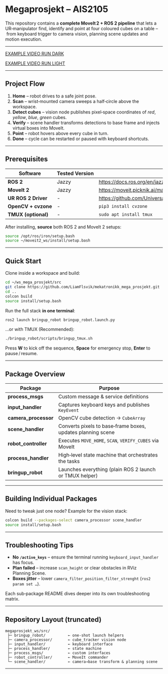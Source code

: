 # Megaprosjekt – AIS2105

This repository contains a **complete MoveIt 2 + ROS 2 pipeline** that lets a UR‑manipulator find, identify and point at four coloured cubes on a table – from keyboard trigger to camera vision, planning scene updates and motion execution.

---

[EXAMPLE VIDEO RUN DARK](images/example_run_dark.mp4)

[EXAMPLE VIDEO RUN LIGHT](images/example_run_light.mp4)


---

## Project Flow

1. **Home** – robot drives to a safe joint pose.  
2. **Scan** – wrist‑mounted camera sweeps a half‑circle above the workspace.  
3. **Detect cubes** – vision node publishes pixel‑space coordinates of *red*, *yellow*, *blue*, *green* cubes.  
4. **Verify** – scene handler transforms detections to base frame and injects virtual boxes into MoveIt.  
5. **Point** – robot hovers above every cube in turn.  
6. **Done** – cycle can be restarted or paused with keyboard shortcuts.

---

## Prerequisites

| Software | Tested Version | Install Guide |
|----------|---------------|---------------|
| **ROS 2** | Jazzy | <https://docs.ros.org/en/jazzy/Installation.html> |
| **MoveIt 2** | Jazzy | <https://moveit.picknik.ai/main/index.html> | |
| **UR ROS 2 Driver** | - | <https://github.com/UniversalRobots/Universal_Robots_ROS2_Driver> |
| **OpenCV + cvzone** | - | `pip3 install cvzone` |
| **TMUX (optional)** | - | `sudo apt install tmux` |

After installing, **source** both ROS 2 and MoveIt 2 setups:

```bash
source /opt/ros/iron/setup.bash
source ~/moveit2_ws/install/setup.bash
```

---

## Quick Start

Clone inside a workspace and build:

```bash
cd ~/ws_mega_prosjekt/src
git clone https://github.com/LiamFlsvik/mekatronikk_mega_prosjekt.git
cd ..
colcon build
source install/setup.bash
```

Run the full stack **in one terminal**:

```bash
ros2 launch bringup_robot bringup_robot.launch.py
```

…or with TMUX (Recommended):

```bash
./bringup_robot/scripts/bringup_tmux.sh
```

Press **W** to kick off the sequence, **Space** for emergency stop, **Enter** to pause / resume.

---

## Package Overview

| Package | Purpose |
|---------|---------|
| **process_msgs** | Custom message & service definitions |
| **input_handler** | Captures keyboard keys and publishes `KeyEvent` |
| **camera_processor** | OpenCV cube detection → `CubeArray` |
| **scene_handler** | Converts pixels to base‑frame boxes, updates planning scene |
| **robot_controller** | Executes `MOVE_HOME`, `SCAN`, `VERIFY_CUBES` via MoveIt |
| **process_handler** | High‑level state machine that orchestrates the tasks |
| **bringup_robot** | Launches everything (plain ROS 2 launch or TMUX helper) |

---

## Building Individual Packages

Need to tweak just one node? Example for the vision stack:

```bash
colcon build --packages-select camera_processor scene_handler
source install/setup.bash
```

---

## Troubleshooting Tips

* **No `/active_keys`** – ensure the terminal running `keyboard_input_handler` has focus.  
* **Plan failed** – increase `scan_height` or clear obstacles in RViz Planning Scene.  
* **Boxes jitter** – lower `camera_filter_position_filter_strenght` (`ros2 param set …`).  

Each sub‑package README dives deeper into its own troubleshooting matrix.

---

## Repository Layout (truncated)

```
megaprosjekt_ws/src/
 ├─ bringup_robot/          ← one‑shot launch helpers
 ├─ camera_processor/       ← cube_tracker vision node
 ├─ input_handler/          ← keyboard interface
 ├─ process_handler/        ← state machine
 ├─ process_msgs/           ← custom interfaces
 ├─ robot_controller/       ← MoveIt commander
 └─ scene_handler/          ← camera→base transform & planning scene
```

---
